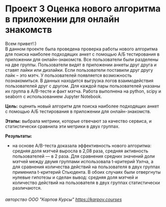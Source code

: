 # Проект 3 Оценка нового алгоритма в приложении для онлайн знакомств
Всем привет!:)  
В данном проекте была проведена проверка работы нового алгоритма для поиска наиболее подходящих анкет с помощью А/Б тестирования в приложении для онлайн-знакомств. Все пользователи были разделены на две группы. Пользователи видят в приложении анкеты друг друга и ставят лайки или дизлайки. Если пользователи поставили друг другу лайк – это мэтч. У пользователей появляется возможность познакомиться. В данных находится выгрузка логов взаимодействия пользователей друг с другом. Для каждой пары пользователей указаны их группа в A/B-тесте и факт мэтча. Работа выполнена на python, scipy и seaborn с использованием Jupyter Notebook.

**Цель:** оценить новый алгоритм для поиска наиболее подходящих анкет с помощью А/Б тестирования в приложении для онлайн-знакомств.

**Этапы:** выбрала метрики, которые отвечают за качество сервиса, и статистически сравнила эти метрики в двух группах.

**Результаты:**
- на основе A/B-теста доказала эффективность нового алгоритма: средняя доля мэтчей выросла в 2,08 раза, средняя активность пользователей — в 2 раза. Для сравнения средних значений доли мэтчей между двумя группами использовала t-критерий Уэлча, а для сравнения количества действий на пользователя в двух группах применила t-критерий Стьюдента. В обоих случаях были отвергнуты нулевые гипотезы и сделан вывод: средняя доля мэтчей и количество действий на пользователя в двух группах статистически различаются.   

###### авторство ООО "Карпов Курсы" https://karpov.courses

